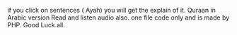 if you click on sentences ( Ayah) you will get the explain of it.
Quraan in Arabic version
Read and listen audio also.
one file code only and is made by PHP.
Good Luck all.
